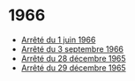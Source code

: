 # 1966

- [Arrêté du 1 juin 1966](arrete-du-1-juin-1966)
- [Arrêté du 3 septembre 1966](arrete-du-3-septembre-1966)
- [Arrêté du 28 décembre 1965](arrete-du-28-decembre-1965)
- [Arrêté du 29 décembre 1965](arrete-du-29-decembre-1965)

